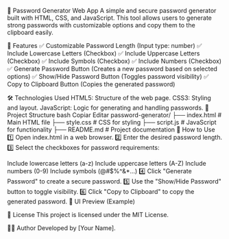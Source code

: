 🔐 Password Generator Web App
A simple and secure password generator built with HTML, CSS, and JavaScript. This tool allows users to generate strong passwords with customizable options and copy them to the clipboard easily.

🚀 Features
✅ Customizable Password Length (Input type: number)
✅ Include Lowercase Letters (Checkbox)
✅ Include Uppercase Letters (Checkbox)
✅ Include Symbols (Checkbox)
✅ Include Numbers (Checkbox)
✅ Generate Password Button (Creates a new password based on selected options)
✅ Show/Hide Password Button (Toggles password visibility)
✅ Copy to Clipboard Button (Copies the generated password)

🛠️ Technologies Used
HTML5: Structure of the web page.
CSS3: Styling and layout.
JavaScript: Logic for generating and handling passwords.
📂 Project Structure
bash
Copiar
Editar
password-generator/
├── index.html        # Main HTML file
├── style.css         # CSS for styling
├── script.js         # JavaScript for functionality
├── README.md         # Project documentation
📌 How to Use
1️⃣ Open index.html in a web browser.
2️⃣ Enter the desired password length.
3️⃣ Select the checkboxes for password requirements:

Include lowercase letters (a-z)
Include uppercase letters (A-Z)
Include numbers (0-9)
Include symbols (@#$%^&*...)
4️⃣ Click "Generate Password" to create a secure password.
5️⃣ Use the "Show/Hide Password" button to toggle visibility.
6️⃣ Click "Copy to Clipboard" to copy the generated password.
🎨 UI Preview (Example)

📜 License
This project is licensed under the MIT License.

👨‍💻 Author
Developed by [Your Name].
